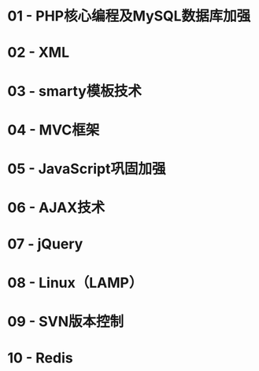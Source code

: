 #   01 - PHP核心编程及MySQL数据库加强
#   02 - XML
#   03 - smarty模板技术
#   04 - MVC框架
#   05 - JavaScript巩固加强
#   06 - AJAX技术
#   07 - jQuery
#   08 - Linux（LAMP）
#   09 - SVN版本控制
#   10 - Redis